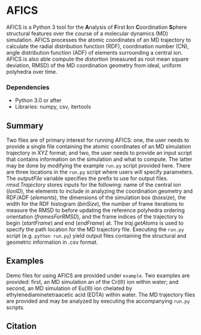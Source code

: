 # AFICS
AFICS is a Python 3 tool for the **A**nalysis of **F**irst **I**on **C**oordination **S**phere structural features over the course of a molecular dynamics (MD) simulation. AFICS processes the atomic coordinates of an MD trajectory to calculate the radial distribution function (RDF), coordination number (CN), angle distribution function (ADF) of elements surrounding a central ion. AFICS is also able compute the distortion (measured as root mean square deviation, RMSD) of the MD coordination geometry from ideal, uniform polyhedra over time.

### Dependencies
* Python 3.0 or after
* Libraries: numpy, csv, itertools

## Summary
Two files are of primary interest for running AFICS: one, the user needs to provide a single file containing the atomic coordinates of an MD simulation trajectory in XYZ format; and two, the user needs to provide an input script that contains information on the simulation and what to compute. The latter may be done by modifying the example `run.py` script provided here. There are three locations in the `run.py` script where users will specify parameters. The *outputFile* variable specifies the prefix to use for output files. *rmsd.Trajectory* stores inputs for the following: name of the central ion (*IonID*), the elements to include in analyzing the coordination geometry and RDF/ADF (*elements*), the dimensions of the simulation box (*boxsize*), the width for the RDF histogram (*binSize*), the number of frame iterations to measure the RMSD to before updating the reference polyhedra ordering orientation (*framesForRMSD*), and the frame indices of the trajectory to begin (*startFrame*) and end (*endFrame*) at. The *traj.getAtoms* is used to specify the path location for the MD trajectory file. Executing the `run.py` script (e.g. `python run.py`) yield output files containing the structural and geometric information in .csv format.

## Examples
Demo files for using AFICS are provided under `example`. Two examples are provided: first, an MD simulation an of the Cr(III) ion within water; and second, an MD simulation of Eu(III) ion chelated by ethylenediaminetetraacetic acid (EDTA) within water. The MD trajectory files are provided and may be analyzed by executing the accompanying `run.py` scripts.

## Citation


